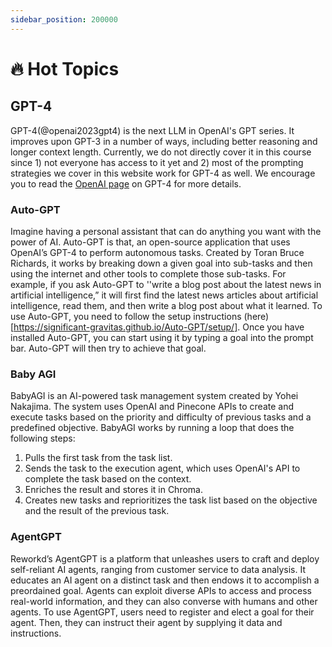```yaml
---
sidebar_position: 200000
---
```


# 🔥 Hot Topics

## GPT-4

GPT-4(@openai2023gpt4) is the next LLM in OpenAI's GPT series. It improves upon GPT-3 in a number of ways, including better reasoning and longer context length. Currently, we do not directly cover it in this course since 1) not everyone has access to it yet and 2) most of the prompting strategies we cover in this website work for GPT-4 as well. We encourage you to read the [OpenAI page](https://openai.com/research/gpt-4) on GPT-4 for more details.

### Auto-GPT
Imagine having a personal assistant that can do anything you want with the power of AI. Auto-GPT is that, an open-source application that uses OpenAI’s GPT-4 to perform autonomous tasks. Created by Toran Bruce Richards, it works by breaking down a given goal into sub-tasks and then using the internet and other tools to complete those sub-tasks. For example, if you ask Auto-GPT to ''write a blog post about the latest news in artificial intelligence,” it will first find the latest news articles about artificial intelligence, read them, and then write a blog post about what it learned. To use Auto-GPT, you need to follow the setup instructions (here)[https://significant-gravitas.github.io/Auto-GPT/setup/]. Once you have installed Auto-GPT, you can start using it by typing a goal into the prompt bar. Auto-GPT will then try to achieve that goal.

### Baby AGI
BabyAGI is an AI-powered task management system created by Yohei Nakajima. The system uses OpenAI and Pinecone APIs to create and execute tasks based on the priority and difficulty of previous tasks and a predefined objective. BabyAGI works by running a loop that does the following steps:
1. Pulls the first task from the task list.
2. Sends the task to the execution agent, which uses OpenAI's API to complete the task based on the context.
3. Enriches the result and stores it in Chroma.
4. Creates new tasks and reprioritizes the task list based on the objective and the result of the previous task.

### AgentGPT
Reworkd’s AgentGPT is a platform that unleashes users to craft and deploy self-reliant AI agents, ranging from customer service to data analysis. It educates an AI agent on a distinct task and then endows it to accomplish a preordained goal. Agents can exploit diverse APIs to access and process real-world information, and they can also converse with humans and other agents. To use AgentGPT, users need to register and elect a goal for their agent. Then, they can instruct their agent by supplying it data and instructions.
